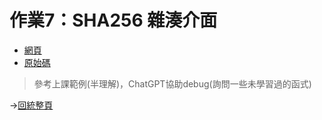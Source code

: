 # 作業7：SHA256 雜湊介面

- [網頁](https://peterwang0329.github.io/wp/hw7/SHA256.html)
- [原始碼](https://github.com/peterwang0329/wp/tree/master/hw7)

>參考上課範例(半理解)，ChatGPT協助debug(詢問一些未學習過的函式)


→[回統整頁](https://peterwang0329.github.io/wp/index.html)